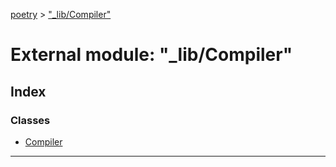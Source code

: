 [poetry](../README.md) > ["_lib/Compiler"](../modules/__lib_compiler_.md)

# External module: "_lib/Compiler"

## Index

### Classes

* [Compiler](../classes/__lib_compiler_.compiler.md)

---

